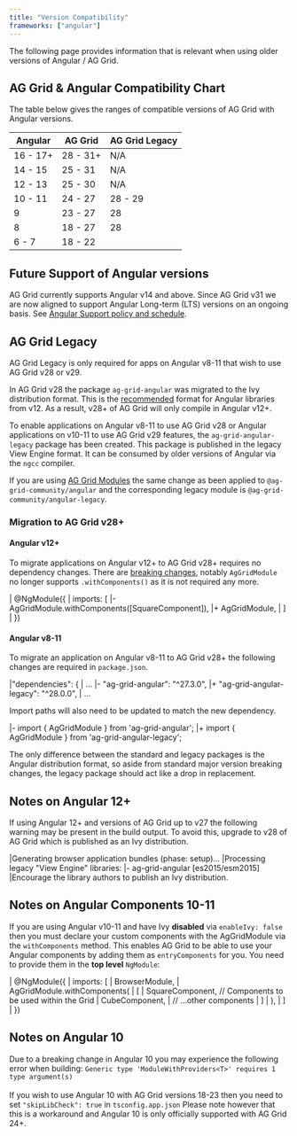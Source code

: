 ```yaml
---
title: "Version Compatibility"
frameworks: ["angular"]
---
```


The following page provides information that is relevant when using older versions of Angular / AG Grid.

 ## AG Grid & Angular Compatibility Chart

 The table below gives the ranges of compatible versions of AG Grid with Angular versions.
 
 | Angular | AG Grid   | AG Grid Legacy    |
 | --------| --------- | ------------------|
 | 16 - 17+| 28 - 31+  | N/A               |
 | 14 - 15 | 25 - 31   | N/A               |
 | 12 - 13 | 25 - 30   | N/A               |
 | 10 - 11 | 24 - 27   | 28 - 29           |
 | 9       | 23 - 27   | 28                |
 | 8       | 18 - 27   | 28                |
 | 6 - 7   | 18 - 22   |                   |

 ## Future Support of Angular versions

AG Grid currently supports Angular v14 and above. Since AG Grid v31 we are now aligned to support Angular Long-term (LTS) versions on an ongoing basis. See [Angular Support policy and schedule](https://angular.io/guide/releases#support-policy-and-schedule). 

## AG Grid Legacy

<note>
AG Grid Legacy is only required for apps on Angular v8-11 that wish to use AG Grid v28 or v29.
</note>

In AG Grid v28 the package `ag-grid-angular` was migrated to the Ivy distribution format. This is the [recommended](https://angular.io/guide/creating-libraries#publishing-libraries) format for Angular libraries from v12. As a result, v28+ of AG Grid will only compile in Angular v12+.

To enable applications on Angular v8-11 to use AG Grid v28 or Angular applications on v10-11 to use AG Grid v29 features, the `ag-grid-angular-legacy` package has been created. This package is published in the legacy View Engine format. It can be consumed by older versions of Angular via the `ngcc` compiler.

If you are using [AG Grid Modules](https://ag-grid.com/angular-data-grid/packages-modules/) the same change as been applied to `@ag-grid-community/angular` and the corresponding legacy module is `@ag-grid-community/angular-legacy`.

### Migration to AG Grid v28+

#### Angular v12+

To migrate applications on Angular v12+ to AG Grid v28+ requires no dependency changes. There are [breaking changes](https://ag-grid.com/changelog/?fixVersion=28.0.0), notably `AgGridModule` no longer supports `.withComponents()` as it is not required any more.

<snippet transform={false} language="diff">
| @NgModule({
|     imports: [
|-         AgGridModule.withComponents([SquareComponent]),
|+         AgGridModule,
|     ]
| })
</snippet>

#### Angular v8-11
To migrate an application on Angular v8-11 to AG Grid v28+ the following changes are required in `package.json`.

<snippet transform={false} language="diff">
|"dependencies": {
|    ...
|-    "ag-grid-angular": "^27.3.0",
|+    "ag-grid-angular-legacy": "^28.0.0",
|    ...
</snippet>

Import paths will also need to be updated to match the new dependency.

<snippet transform={false} language="diff">
|- import { AgGridModule } from 'ag-grid-angular';
|+ import { AgGridModule } from 'ag-grid-angular-legacy';
</snippet>

The only difference between the standard and legacy packages is the Angular distribution format, so aside from standard major version breaking changes, the legacy package should act like a drop in replacement.

## Notes on Angular 12+

If using Angular 12+ and versions of AG Grid up to v27 the following warning may be present in the build output. To avoid this, upgrade to v28 of AG Grid which is published as an Ivy distribution.

<snippet transform={false} language="bash">
|Generating browser application bundles (phase: setup)...
|Processing legacy "View Engine" libraries:
|- ag-grid-angular [es2015/esm2015]
|Encourage the library authors to publish an Ivy distribution.
</snippet>

## Notes on Angular Components 10-11

If you are using Angular v10-11 and have Ivy **disabled** via `enableIvy: false` then you must declare your custom components with the AgGridModule via the `withComponents` method. This enables AG Grid to be able to use your Angular components by adding them as `entryComponents` for you. You need to provide them in the **top level** `NgModule`:

<snippet transform={false}>
| @NgModule({
|     imports: [
|         BrowserModule,
|         AgGridModule.withComponents(
|             [
|                 SquareComponent,      // Components to be used within the Grid
|                 CubeComponent,
|                 // ...other components
|             ]
|         ),
|     ]
| })
</snippet>

## Notes on Angular 10

Due to a breaking change in Angular 10 you may experience the following error when building:
`Generic type 'ModuleWithProviders<T>' requires 1 type argument(s)`<br/><br/>
If you wish to use Angular 10 with AG Grid versions 18-23 then you need to set `"skipLibCheck": true`
in `tsconfig.app.json` Please note however that this is a workaround and Angular 10 is only
officially supported with AG Grid 24+.